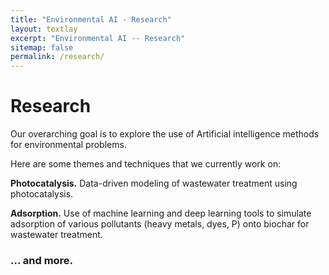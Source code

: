 ```yaml
---
title: "Environmental AI - Research"
layout: textlay
excerpt: "Environmental AI -- Research"
sitemap: false
permalink: /research/
---
```


# Research

Our overarching goal is to explore the use of Artificial intelligence methods for environmental problems. 

Here are some themes and techniques that we currently work on:

**Photocatalysis.** Data-driven modeling of wastewater treatment using photocatalysis.


**Adsorption.** Use of machine learning and deep learning tools to simulate adsorption of various pollutants (heavy metals, dyes, P) onto biochar for wastewater treatment.

### ... and more.
